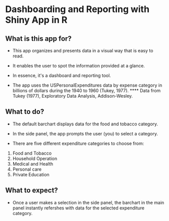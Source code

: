 # Dashboarding and Reporting with Shiny App in R

## What is this app for?
- This app organizes and presents data in a visual way that is easy to read.  
- It enables the user to spot the information provided at a glance. 
- In essence, it's a dashboard and reporting tool.

- The app uses the USPersonalExpenditures data by expense category in billions of dollars during the 1940 to 1960 (Tukey, 1977). 
**** Data from Tukey (1977), Exploratory Data Analysis, Addison-Wesley.

## What to do?
- The default barchart displays data for the food and tobacco category.

- In the side panel, the app prompts the user (you) to select a category.


- There are five different expenditure categories to choose from:

1. Food and Tobacco
2. Household Operation
3. Medical and Health
4. Personal care
5. Private Education

## What to expect?
- Once a user makes a selection in the side panel, the barchart in the main panel instantly refershes with data for the selected expenditure category. 
